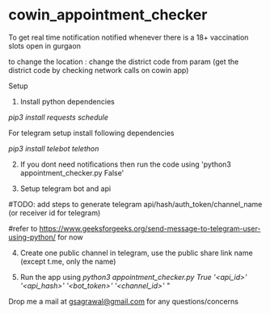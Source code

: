 # cowin_appointment_checker
To get real time notification notified whenever there is a 18+ vaccination slots open in gurgaon 


to change the location : change the district code from param (get the district code by checking network calls on cowin app) 



Setup 

1. Install python dependencies
 
 _pip3 install requests schedule_
 
 For telegram setup install following dependencies 
 
_pip3 install telebot telethon_
 
2. If you dont need notifications then run the code using 'python3 appointment_checker.py False'

3. Setup telegram bot and api 

#TODO: add steps to generate telegram api/hash/auth_token/channel_name (or receiver id for telegram) 

#refer to https://www.geeksforgeeks.org/send-message-to-telegram-user-using-python/ for now 

4. Create one public channel in telegram, use the public share link name  (except t.me, only the name)

5. Run the app using  _python3 appointment_checker.py True '<api_id>' '<api_hash>' '<bot_token>' '<channel_id>' "_



Drop me a mail at gsagrawal@gmail.com for any questions/concerns 

